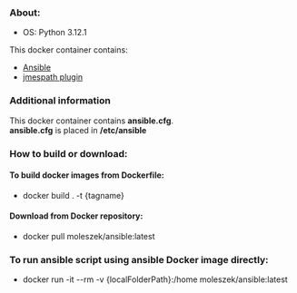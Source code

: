 ### About:
* OS: Python 3.12.1

This docker container contains:
* [Ansible](https://docs.ansible.com/ansible/latest/index.html)
* [jmespath plugin](https://pypi.org/project/jmespath/)

### Additional information
This docker container contains **ansible.cfg**.<br/>
**ansible.cfg** is placed in **/etc/ansible**

### How to build or download:
#### To build docker images from Dockerfile:
* docker build . -t {tagname}

#### Download from Docker repository:
* docker pull moleszek/ansible:latest

### To run ansible script using ansible Docker image directly:
* docker run -it --rm -v {localFolderPath}:/home moleszek/ansible:latest